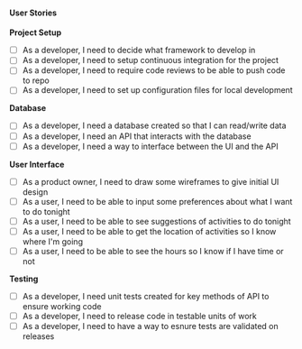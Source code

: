 #### User Stories

**Project Setup**
- [ ] As a developer, I need to decide what framework to develop in
- [ ] As a developer, I need to setup continuous integration for the project
- [ ] As a developer, I need to require code reviews to be able to push code to repo
- [ ] As a developer, I need to set up configuration files for local development

**Database**
- [ ] As a developer, I need a database created so that I can read/write data
- [ ] As a developer, I need an API that interacts with the database
- [ ] As a developer, I need a way to interface between the UI and the API

**User Interface**
- [ ] As a product owner, I need to draw some wireframes to give initial UI design
- [ ] As a user, I need to be able to input some preferences about what I want to do tonight
- [ ] As a user, I need to be able to see suggestions of activities to do tonight
- [ ] As a user, I need to be able to get the location of activities so I know where I'm going
- [ ] As a user, I need to be able to see the hours so I know if I have time or not

**Testing**
- [ ] As a developer, I need unit tests created for key methods of API to ensure working code
- [ ] As a developer, I need to release code in testable units of work
- [ ] As a developer, I need to have a way to esnure tests are validated on releases
